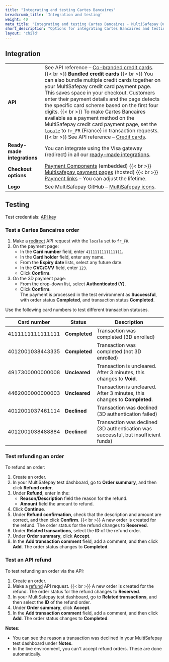 ```yaml
---
title: "Integrating and testing Cartes Bancaires"
breadcrumb_title: 'Integration and testing'
weight: 40
meta_title: "Integrating and testing Cartes Bancaires - MultiSafepay Docs"
short_description: "Options for integrating Cartes Bancaires and testing payments"
layout: 'child'
---
```

## Integration

| | |
|---|---|
| **API** | See API reference – [Co-branded credit cards](/api/#co-branded-credit-cards). {{< br >}} **Bundled credit cards** {{< br >}} You can also bundle multiple credit cards together on your MultiSafepay credit card payment page. This saves space in your checkout. Customers enter their payment details and the page detects the specific card scheme based on the first four digits. {{< br >}} To make Cartes Bancaires available as a payment method on the MultiSafepay credit card payment page, set the [`locale`](/developer/api/using-locale-parameters) to `fr_FR` (France) in transaction requests. {{< br >}} See API reference – [Credit cards](/api/#credit-cards). |
| **Ready-made integrations** | You can integrate using the Visa gateway (redirect) in all our [ready-made integrations](/integrations/ready-made/).   |
| **Checkout options** | [Payment Components](/payment-components/) (embedded) {{< br >}} [Multisafepay payment pages](/payment-pages/) (hosted) {{< br >}} [Payment links](/payment-links/about/) – You can adjust the lifetime. |
| **Logo** | See MultiSafepay GitHub – [MultiSafepay icons](https://github.com/MultiSafepay/MultiSafepay-icons). |

## Testing

Test credentials: [API key](/account/site-id-api-key-secure-code/)

### Test a Cartes Bancaires order

1. Make a [redirect](/api/#visa) API request with the `locale` set to `fr_FR`.
2. On the payment page:
    - In the **Card number** field, enter `4111111111111111`.
    - In the **Card holder** field, enter any name.
    - From the **Expiry date** lists, select any future date.
    - In the **CVC/CVV** field, enter `123`.
    - Click **Confirm**.
3. On the 3D payment page:
    - From the drop-down list, select **Authenticated (Y)**.
    - Click **Confirm**.  
  The payment is processed in the test environment as **Successful**, with order status **Completed**, and transaction status **Completed**.

Use the following card numbers to test different transaction statuses.

| Card number         | Status    | Description              |
| ------------------- | --------- | ------------------------ |
| 4111111111111111 | **Completed** | Transaction was completed (3D enrolled) |
| 4012001038443335 | **Completed** | Transaction was completed (not 3D enrolled) |
| 4917300000000008 | **Uncleared** | Transaction is uncleared. After 3 minutes, this changes to **Void**. |
| 4462000000000003 | **Uncleared** | Transaction is uncleared. After 3 minutes, this changes to **Completed**. |
| 4012001037461114 | **Declined**  | Transaction was declined (3D authentication failed) |
| 4012001038488884 | **Declined**  | Transaction was declined (3D authentication was successful, but insufficient funds) |

### Test refunding an order

To refund an order:

1. Create an order. 
2. In your MultiSafepay test dashboard, go to **Order summary**, and then click **Refund order**.
3. Under **Refund**, enter in the:
    - **Reason/Description** field the reason for the refund. 
    - **Amount** field the amount to refund.
4. Click **Continue**.
5. Under **Refund confirmation**, check that the description and amount are correct, and then click **Confirm**.
  {{< br >}} A new order is created for the refund. The order status for the refund changes to **Reserved**.
6. Under **Related transactions**, select the **ID** of the refund order.
7. Under **Order summary**, click **Accept**.
8. In the **Add transaction comment** field, add a comment, and then click **Add**.
  The order status changes to **Completed**.

### Test an API refund

To test refunding an order via the API:

1. Create an order. 
2. Make a [refund](/api/#refund-an-order) API request.
  {{< br >}} A new order is created for the refund. The order status for the refund changes to **Reserved**.
3. In your MultiSafepay test dashboard, go to **Related transactions**, and then select the **ID** of the refund order.
4. Under **Order summary**, click **Accept**.
5. In the **Add transaction comment** field, add a comment, and then click **Add**.
  The order status changes to **Completed**.

**Notes:** 

- You can see the reason a transaction was declined in your MultiSafepay test dashboard under **Notes**.
- In the live environment, you can't accept refund orders. These are done automatically.